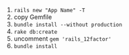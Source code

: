 1. ```rails new "App Name" -T```
2. copy Gemfile
3. ```bundle install --without production```
4. ```rake db:create```
5. uncomment ```gem 'rails_12factor'```
6. ```bundle install```
